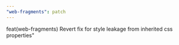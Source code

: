 ```yaml
---
"web-fragments": patch
---
```


feat(web-fragments) Revert fix for style leakage from inherited css properties"
